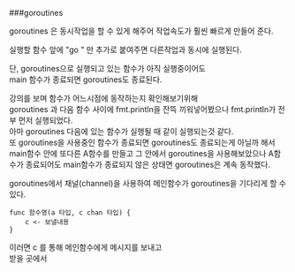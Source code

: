 ###goroutines

goroutines 은 동시작업을 할 수 있게 해주어 작업속도가 훨씬 빠르게 만들어 준다.

실행할 함수 앞에 "go " 만 추가로 붙여주면 다른작업과 동시에 실행된다.

단, goroutines으로 실행되고 있는 함수가 아직 실행중이어도  
main 함수가 종료되면 goroutines도 종료된다.

강의를 보며 함수가 어느시점에 동작하는지 확인해보기위해  
goroutines 과 다음 함수 사이에 fmt.println을 잔뜩 끼워넣어봤으나 fmt.println가 전부 먼저 실행되었다.  
아마 goroutines 다음에 있는 함수가 실행될 때 같이 실행되는것 같다.  
또 goroutines을 사용중인 함수가 종료되면 goroutines도 종료되는게 아닐까 해서 main함수 안에 또다른 A함수를 만들고 그 안에서 goroutines을 사용해보았으나 A함수가 종료되어도 main함수가 종료되지 않은 상태면 goroutines은 계속 동작했다.

goroutines에서 채널(channel)을 사용하여 메인함수가 goroutines을 기다리게 할 수 있다.

```
func 함수명(a 타입, c chan 타입) {
    c <- 보낼내용
}
```

이러면 c 를 통해 메인함수에게 메시지를 보내고  
받을 곳에서
